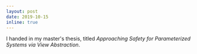 ```yaml
---
layout: post
date: 2019-10-15
inline: true
---
```


I handed in my master's thesis, titled <em>Approaching Safety for Parameterized Systems via View Abstraction</em>.